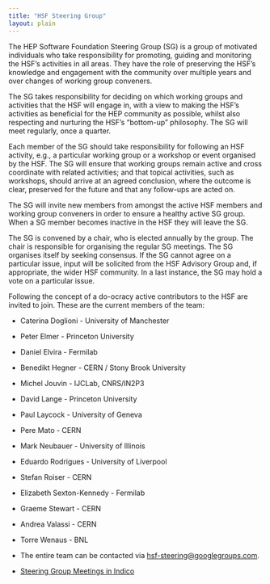 ```yaml
---
title: "HSF Steering Group"
layout: plain
---
```


The HEP Software Foundation Steering Group (SG) is a group of motivated individuals who take responsibility for promoting, guiding and monitoring the HSF’s activities in all areas. They have the role of preserving the HSF’s knowledge and engagement with the community over multiple years and over changes of working group conveners.

The SG takes responsibility for deciding on which working groups and activities that the HSF will engage in, with a view to making the HSF’s activities as beneficial for the HEP community as possible, whilst also respecting and nurturing the HSF’s “bottom-up” philosophy. The SG will meet regularly, once a quarter.

Each member of the SG should take responsibility for following an HSF activity, e.g., a particular working group or a workshop or event organised by the HSF. The SG will ensure that working groups remain active and cross coordinate with related activities; and that topical activities, such as workshops, should arrive at an agreed conclusion, where the outcome is clear, preserved for the future and that any follow-ups are acted on.

The SG will invite new members from amongst the active HSF members and working group conveners in order to ensure a healthy active SG group. When a SG member becomes inactive in the HSF they will leave the SG.

The SG is convened by a chair, who is elected annually by the group. The chair is responsible for organising the regular SG meetings. The SG organises itself by seeking consensus. If the SG cannot agree on a particular issue, input will be solicited from the HSF Advisory Group and, if appropriate, the wider HSF community. In a last instance, the SG may hold a vote on a particular issue.

Following the concept of a do-ocracy active contributors to the HSF are invited to join. These are the current members of the team:

* Caterina Doglioni - University of Manchester
* Peter Elmer - Princeton University
* Daniel Elvira - Fermilab
* Benedikt Hegner - CERN / Stony Brook University
* Michel Jouvin - IJCLab, CNRS/IN2P3
* David Lange - Princeton University
* Paul Laycock - University of Geneva
* Pere Mato - CERN
* Mark Neubauer - University of Illinois
* Eduardo Rodrigues - University of Liverpool
* Stefan Roiser - CERN
* Elizabeth Sexton-Kennedy - Fermilab
* Graeme Stewart - CERN
* Andrea Valassi - CERN
* Torre Wenaus - BNL

* The entire team can be contacted via <hsf-steering@googlegroups.com>.
* [Steering Group Meetings in Indico](https://indico.cern.ch/category/10692/)
